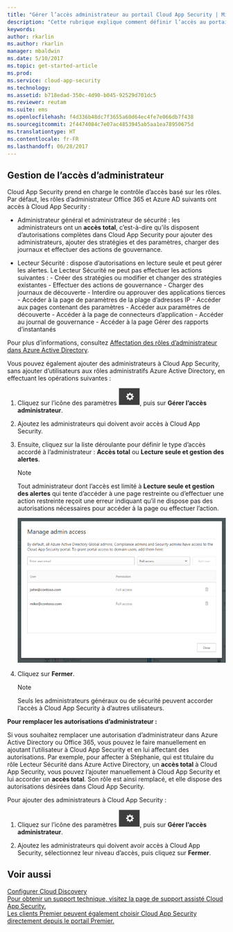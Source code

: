 ```yaml
---
title: "Gérer l’accès administrateur au portail Cloud App Security | Microsoft Docs"
description: "Cette rubrique explique comment définir l’accès au portail Cloud App Security pour vos administrateurs."
keywords: 
author: rkarlin
ms.author: rkarlin
manager: mbaldwin
ms.date: 5/10/2017
ms.topic: get-started-article
ms.prod: 
ms.service: cloud-app-security
ms.technology: 
ms.assetid: b718edad-350c-4d90-b045-92529d701dc5
ms.reviewer: reutam
ms.suite: ems
ms.openlocfilehash: f4d336b48dc7f3655a60d64ec4fe7e066db7f438
ms.sourcegitcommit: 2f4474084c7e07ac4853945ab5aa1ea78950675d
ms.translationtype: HT
ms.contentlocale: fr-FR
ms.lasthandoff: 06/28/2017
---
```

## <a name="managing-admin-access"></a>Gestion de l’accès d’administrateur

Cloud App Security prend en charge le contrôle d’accès basé sur les rôles. Par défaut, les rôles d’administrateur Office 365 et Azure AD suivants ont accès à Cloud App Security :

- Administrateur général et administrateur de sécurité : les administrateurs ont un **accès total**, c’est-à-dire qu’ils disposent d’autorisations complètes dans Cloud App Security pour ajouter des administrateurs, ajouter des stratégies et des paramètres, charger des journaux et effectuer des actions de gouvernance.

- Lecteur Sécurité : dispose d’autorisations en lecture seule et peut gérer les alertes. Le Lecteur Sécurité ne peut pas effectuer les actions suivantes :
      - Créer des stratégies ou modifier et changer des stratégies existantes 
      - Effectuer des actions de gouvernance 
      - Charger des journaux de découverte
      - Interdire ou approuver des applications tierces
      - Accéder à la page de paramètres de la plage d’adresses IP
      - Accéder aux pages contenant des paramètres 
      - Accéder aux paramètres de découverte 
      - Accéder à la page de connecteurs d’application
      - Accéder au journal de gouvernance 
      - Accéder à la page Gérer des rapports d’instantanés 

Pour plus d’informations, consultez [Affectation des rôles d’administrateur dans Azure Active Directory](https://docs.microsoft.com/en-us/azure/active-directory/active-directory-assign-admin-roles).

Vous pouvez également ajouter des administrateurs à Cloud App Security, sans ajouter d’utilisateurs aux rôles administratifs Azure Active Directory, en effectuant les opérations suivantes :

1. Cliquez sur l’icône des paramètres ![icône des paramètres](./media/settings-icon.png "icône des paramètres"), puis sur **Gérer l’accès administrateur**. 

2. Ajoutez les administrateurs qui doivent avoir accès à Cloud App Security.
  
      
3. Ensuite, cliquez sur la liste déroulante pour définir le type d’accès accordé à l’administrateur : **Accès total** ou **Lecture seule et gestion des alertes**.

     >[!NOTE]
      >Tout administrateur dont l’accès est limité à **Lecture seule et gestion des alertes** qui tente d’accéder à une page restreinte ou d’effectuer une action restreinte reçoit une erreur indiquant qu’il ne dispose pas des autorisations nécessaires pour accéder à la page ou effectuer l’action.

   ![gérer l’accès administrateur](./media/manage-admin-access.png "gérer l’accès administrateur")  

4. Cliquez sur **Fermer**.  

   >[!NOTE]
    >Seuls les administrateurs généraux ou de sécurité peuvent accorder l’accès à Cloud App Security à d’autres utilisateurs.
  
**Pour remplacer les autorisations d’administrateur :**

Si vous souhaitez remplacer une autorisation d’administrateur dans Azure Active Directory ou Office 365, vous pouvez le faire manuellement en ajoutant l’utilisateur à Cloud App Security et en lui affectant des autorisations.
Par exemple, pour affecter à Stéphanie, qui est titulaire du rôle Lecteur Sécurité dans Azure Active Directory, un **accès total** à Cloud App Security, vous pouvez l’ajouter manuellement à Cloud App Security et lui accorder un **accès total**. Son rôle est ainsi remplacé, et elle dispose des autorisations désirées dans Cloud App Security. 


Pour ajouter des administrateurs à Cloud App Security :
1. Cliquez sur l’icône des paramètres ![icône des paramètres](./media/settings-icon.png "icône des paramètres"), puis sur **Gérer l’accès administrateur**. 

2. Ajoutez les administrateurs qui doivent avoir accès à Cloud App Security, sélectionnez leur niveau d’accès, puis cliquez sur **Fermer**.



## <a name="see-also"></a>Voir aussi  
[Configurer Cloud Discovery](set-up-cloud-discovery.md)   
[Pour obtenir un support technique, visitez la page de support assisté Cloud App Security.](http://support.microsoft.com/oas/default.aspx?prid=16031)   
[Les clients Premier peuvent également choisir Cloud App Security directement depuis le portail Premier.](https://premier.microsoft.com/)  
  
  